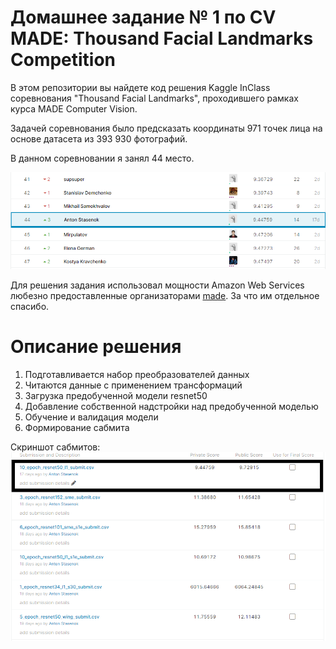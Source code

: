 # Домашнее задание № 1 по CV MADE: Thousand Facial Landmarks Competition

В этом репозитории вы найдете код решения Kaggle InClass соревнования "Thousand Facial Landmarks", проходившего рамках курса MADE Computer Vision.

Задачей соревнования было предсказать координаты 971 точек лица на основе датасета из 393 930 фотографий.

В данном соревновании я занял 44 место.

![Скриншот с LB](images/lb.PNG)

Для решения задания использовал мощности Amazon Web Services любезно предоставленные организаторами [made](https://data.mail.ru/). За что им отдельное спасибо. 

# Описание решения

1. Подготавливается набор преобразователей данных
2. Читаются данные с применением трансформаций
3. Загрузка предобученной модели resnet50
4. Добавление собственной надстройки над предобученной моделью
5. Обучение и валидация модели
6. Формирование сабмита


Скриншот сабмитов:
![Скриншот с LB](images/best_sub.PNG)